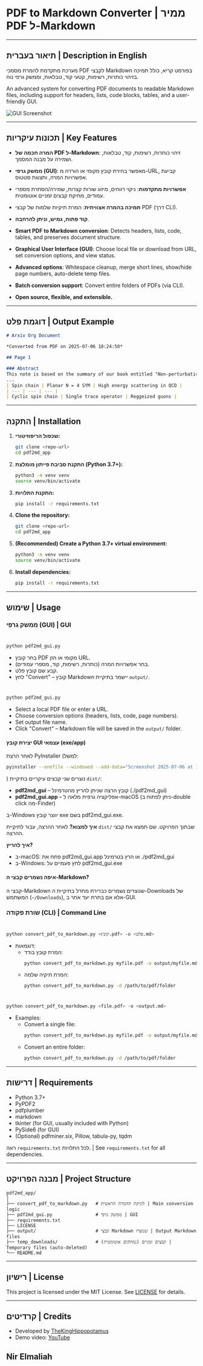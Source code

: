 # PDF to Markdown Converter | ממיר PDF ל-Markdown

---

## תיאור בעברית | Description in English


מערכת מתקדמת להמרת מסמכי PDF לקבצי Markdown בפורמט קריא, כולל תמיכה בזיהוי כותרות, רשימות, קטעי קוד, טבלאות, וממשק גרפי נוח.


An advanced system for converting PDF documents to readable Markdown files, including support for headers, lists, code blocks, tables, and a user-friendly GUI.

![GUI Screenshot](Screenshot%202025-07-06%20at%2018.57.50.png)

---

## תכונות עיקריות | Key Features


- **המרה חכמה של PDF ל-Markdown**: זיהוי כותרות, רשימות, קוד, טבלאות, ושמירה על מבנה המסמך.
- **ממשק גרפי (GUI)**: מאפשר בחירת קובץ מקומי או הורדה מ-URL, קביעת אפשרויות המרה, ותצוגת סטטוס.
- **אפשרויות מתקדמות**: ניקוי רווחים, מיזוג שורות קצרות, שמירה/הסתרת מספרי עמודים, מחיקת קבצים זמניים אוטומטית.
- **תמיכה בהמרה אצוויתית**: המרת תיקיות שלמות של קבצי PDF (דרך CLI).
- **קוד פתוח, גמיש, וניתן להרחבה**.


- **Smart PDF to Markdown conversion**: Detects headers, lists, code, tables, and preserves document structure.
- **Graphical User Interface (GUI)**: Choose local file or download from URL, set conversion options, and view status.
- **Advanced options**: Whitespace cleanup, merge short lines, show/hide page numbers, auto-delete temp files.
- **Batch conversion support**: Convert entire folders of PDFs (via CLI).
- **Open source, flexible, and extensible.**

---

## דוגמת פלט | Output Example

```markdown
# Arxiv Org Document

*Converted from PDF on 2025-07-06 18:24:50*

## Page 1

### Abstract
This note is based on the summary of our book entitled "Non-perturbative field theory...
...
| Spin chain | Planar N = 4 SYM | High energy scattering in QCD |
| --- | --- | --- |
| Cyclic spin chain | Single trace operator | Reggeized guons |
```

---

## התקנה | Installation


1. **שכפול הריפוזיטורי:**
   ```bash
   git clone <repo-url>
   cd pdf2md_app
   ```
2. **התקנת סביבת פייתון מומלצת (Python 3.7+):**
   ```bash
   python3 -m venv venv
   source venv/bin/activate
   ```
3. **התקנת התלויות:**
   ```bash
   pip install -r requirements.txt
   ```


1. **Clone the repository:**
   ```bash
   git clone <repo-url>
   cd pdf2md_app
   ```
2. **(Recommended) Create a Python 3.7+ virtual environment:**
   ```bash
   python3 -m venv venv
   source venv/bin/activate
   ```
3. **Install dependencies:**
   ```bash
   pip install -r requirements.txt
   ```

---

## שימוש | Usage

### ממשק גרפי (GUI) | GUI

#
```bash
python pdf2md_gui.py
```
- בחר קובץ PDF מקומי או הזן URL.
- בחר אפשרויות המרה (כותרות, רשימות, קוד, מספרי עמודים).
- קבע שם קובץ פלט.
- לחץ "Convert" – קובץ Markdown יישמר בתיקיית `output/`.

#
```bash
python pdf2md_gui.py
```
- Select a local PDF file or enter a URL.
- Choose conversion options (headers, lists, code, page numbers).
- Set output file name.
- Click "Convert" – Markdown file will be saved in the `output/` folder.

#### יצירת קובץ GUI עצמאי (exe/app)

לאחר הרצת PyInstaller (למשל:
```bash
pyinstaller --onefile --windowed --add-data="Screenshot 2025-07-06 at 18.57.50.png:." pdf2md_gui.py
```
)
נוצרים שני קבצים עיקריים בתיקיית `dist/`:

- **pdf2md_gui** – קובץ הרצה שניתן להריץ מהטרמינל (./pdf2md_gui)
- **pdf2md_gui.app** – אפליקציה גרפית מלאה ל-macOS (ניתן לפתוח ב-double click מה-Finder)

ב-Windows יווצר קובץ exe בשם pdf2md_gui.exe.

**איך למצוא?**
לאחר ההרצה, עבור לתיקיית `dist/` שבתוך הפרויקט. שם תמצא את קבצי ההרצה.

**איך להריץ?**
- ב-macOS: פתח את pdf2md_gui.app או הרץ בטרמינל ./pdf2md_gui
- ב-Windows: לחץ פעמיים על pdf2md_gui.exe

#### איפה נשמרים קבצי ה-Markdown?
קבצי ה-Markdown שנוצרים נשמרים כברירת מחדל בתיקיית ה-Downloads של המשתמש (`~/Downloads`), אלא אם בחרת יעד אחר ב-GUI.

### שורת פקודה (CLI) | Command Line

#
```bash
python convert_pdf_to_markdown.py <קובץ.pdf> -o <פלט.md>
```
- דוגמאות:
  - המרת קובץ בודד:
    ```bash
    python convert_pdf_to_markdown.py myfile.pdf -o output/myfile.md
    ```
  - המרת תיקיה שלמה:
    ```bash
    python convert_pdf_to_markdown.py -d /path/to/pdf/folder
    ```

#
```bash
python convert_pdf_to_markdown.py <file.pdf> -o <output.md>
```
- Examples:
  - Convert a single file:
    ```bash
    python convert_pdf_to_markdown.py myfile.pdf -o output/myfile.md
    ```
  - Convert an entire folder:
    ```bash
    python convert_pdf_to_markdown.py -d /path/to/pdf/folder
    ```

---

## דרישות | Requirements

- Python 3.7+
- PyPDF2
- pdfplumber
- markdown
- tkinter (for GUI, usually included with Python)
- PySide6 (for GUI)
- (Optional) pdfminer.six, Pillow, tabula-py, tqdm

ראה `requirements.txt` לכל התלויות. | See `requirements.txt` for all dependencies.

---

## מבנה הפרויקט | Project Structure

```
pdf2md_app/
│
├── convert_pdf_to_markdown.py   # לוגיקת ההמרה הראשית | Main conversion logic
├── pdf2md_gui.py                # ממשק גרפי | GUI
├── requirements.txt
├── LICENSE
├── output/                      # קבצי Markdown שנוצרו | Output Markdown files
├── temp_downloads/              # קבצים זמניים (נמחקים אוטומטית) | Temporary files (auto-deleted)
└── README.md
```

---

## רישיון | License


This project is licensed under the MIT License. See [LICENSE](LICENSE) for details.

---

## קרדיטים | Credits


- Developed by [TheKingHippopotamus](https://github.com/TheKingHippopotamus)
- Demo video: [YouTube](https://youtu.be/GZdxzbws6b8)


Nir Elmaliah
---

